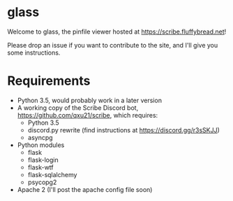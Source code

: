 # glass

Welcome to glass, the pinfile viewer hosted at https://scribe.fluffybread.net!

Please drop an issue if you want to contribute to the site, and I'll give you some instructions.

# Requirements
* Python 3.5, would probably work in a later version
* A working copy of the Scribe Discord bot, https://github.com/qxu21/scribe, which requires:
  * Python 3.5
  * discord.py rewrite (find instructions at https://discord.gg/r3sSKJJ)
  * asyncpg
* Python modules
  * flask
  * flask-login
  * flask-wtf
  * flask-sqlalchemy
  * psycopg2
* Apache 2 (I'll post the apache config file soon)
